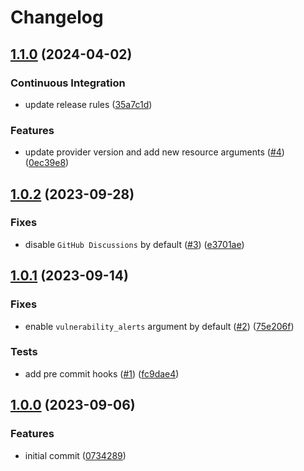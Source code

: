 # Changelog

## [1.1.0](https://github.com/antmelekhin/terraform-github-repository/compare/v1.0.2...v1.1.0) (2024-04-02)


### Continuous Integration

* update release rules ([35a7c1d](https://github.com/antmelekhin/terraform-github-repository/commit/35a7c1d87b483ed1eff600682b5de1134e6381b8))


### Features

* update provider version and add new resource arguments ([#4](https://github.com/antmelekhin/terraform-github-repository/issues/4)) ([0ec39e8](https://github.com/antmelekhin/terraform-github-repository/commit/0ec39e803040615d9f9e4930ef356297b0dd9dea))

## [1.0.2](https://github.com/antmelekhin/terraform-github-repository/compare/v1.0.1...v1.0.2) (2023-09-28)


### Fixes

* disable `GitHub Discussions` by default ([#3](https://github.com/antmelekhin/terraform-github-repository/issues/3)) ([e3701ae](https://github.com/antmelekhin/terraform-github-repository/commit/e3701aef811868e7898928a308fa90795339ccb1))

## [1.0.1](https://github.com/antmelekhin/terraform-github-repository/compare/v1.0.0...v1.0.1) (2023-09-14)


### Fixes

* enable `vulnerability_alerts` argument by default ([#2](https://github.com/antmelekhin/terraform-github-repository/issues/2)) ([75e206f](https://github.com/antmelekhin/terraform-github-repository/commit/75e206f7cc6fd489f714589fa397dc625c099adf))


### Tests

* add pre commit hooks ([#1](https://github.com/antmelekhin/terraform-github-repository/issues/1)) ([fc9dae4](https://github.com/antmelekhin/terraform-github-repository/commit/fc9dae4f69520f5ad88de7af5f854c7e4f4a140d))

## [1.0.0](https://github.com/antmelekhin/terraform-github-repository/compare/...v1.0.0) (2023-09-06)


### Features

* initial commit ([0734289](https://github.com/antmelekhin/terraform-github-repository/commit/07342892fdfc04f9244eb2d9e73f8cc2a999056e))
